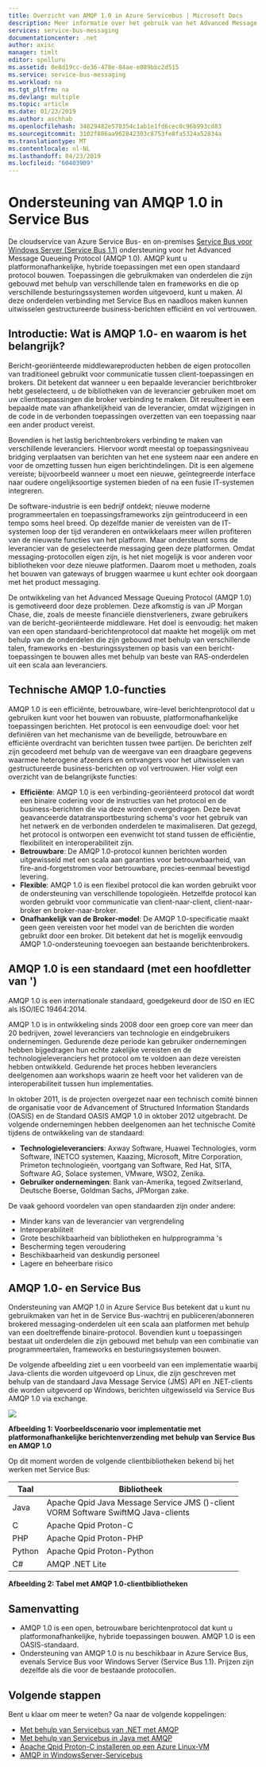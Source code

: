 ```yaml
---
title: Overzicht van AMQP 1.0 in Azure Servicebus | Microsoft Docs
description: Meer informatie over het gebruik van het Advanced Message Queuing Protocol (AMQP 1.0) in Azure.
services: service-bus-messaging
documentationcenter: .net
author: axisc
manager: timlt
editor: spelluru
ms.assetid: 0e8d19cc-de36-478e-84ae-e089bbc2d515
ms.service: service-bus-messaging
ms.workload: na
ms.tgt_pltfrm: na
ms.devlang: multiple
ms.topic: article
ms.date: 01/23/2019
ms.author: aschhab
ms.openlocfilehash: 34829482e570354c1ab1e1fd6cec0c96b993cd83
ms.sourcegitcommit: 3102f886aa962842303c8753fe8fa5324a52834a
ms.translationtype: MT
ms.contentlocale: nl-NL
ms.lasthandoff: 04/23/2019
ms.locfileid: "60403909"
---
```

# <a name="amqp-10-support-in-service-bus"></a>Ondersteuning van AMQP 1.0 in Service Bus
De cloudservice van Azure Service Bus- en on-premises [Service Bus voor Windows Server (Service Bus 1.1)](https://msdn.microsoft.com/library/dn282144.aspx) ondersteuning voor het Advanced Message Queueing Protocol (AMQP 1.0). AMQP kunt u platformonafhankelijke, hybride toepassingen met een open standaard protocol bouwen. Toepassingen die gebruikmaken van onderdelen die zijn gebouwd met behulp van verschillende talen en frameworks en die op verschillende besturingssystemen worden uitgevoerd, kunt u maken. Al deze onderdelen verbinding met Service Bus en naadloos maken kunnen uitwisselen gestructureerde business-berichten efficiënt en vol vertrouwen.

## <a name="introduction-what-is-amqp-10-and-why-is-it-important"></a>Introductie: Wat is AMQP 1.0- en waarom is het belangrijk?
Bericht-georiënteerde middlewareproducten hebben de eigen protocollen van traditioneel gebruikt voor communicatie tussen client-toepassingen en brokers. Dit betekent dat wanneer u een bepaalde leverancier berichtbroker hebt geselecteerd, u de bibliotheken van de leverancier gebruiken moet om uw clienttoepassingen die broker verbinding te maken. Dit resulteert in een bepaalde mate van afhankelijkheid van de leverancier, omdat wijzigingen in de code in de verbonden toepassingen overzetten van een toepassing naar een ander product vereist. 

Bovendien is het lastig berichtenbrokers verbinding te maken van verschillende leveranciers. Hiervoor wordt meestal op toepassingsniveau bridging verplaatsen van berichten van het ene systeem naar een andere en voor de omzetting tussen hun eigen berichtindelingen. Dit is een algemene vereiste; bijvoorbeeld wanneer u moet een nieuwe, geïntegreerde interface naar oudere ongelijksoortige systemen bieden of na een fusie IT-systemen integreren.

De software-industrie is een bedrijf ontdekt; nieuwe moderne programmeertalen en toepassingsframeworks zijn geïntroduceerd in een tempo soms heel breed. Op dezelfde manier de vereisten van de IT-systemen loop der tijd veranderen en ontwikkelaars meer willen profiteren van de nieuwste functies van het platform. Maar ondersteunt soms de leverancier van de geselecteerde messaging geen deze platformen. Omdat messaging-protocollen eigen zijn, is het niet mogelijk is voor anderen voor bibliotheken voor deze nieuwe platformen. Daarom moet u methoden, zoals het bouwen van gateways of bruggen waarmee u kunt echter ook doorgaan met het product messaging.

De ontwikkeling van het Advanced Message Queuing Protocol (AMQP 1.0) is gemotiveerd door deze problemen. Deze afkomstig is van JP Morgan Chase, die, zoals de meeste financiële dienstverleners, zware gebruikers van de bericht-georiënteerde middleware. Het doel is eenvoudig: het maken van een open standaard-berichtenprotocol dat maakte het mogelijk om met behulp van de onderdelen die zijn gebouwd met behulp van verschillende talen, frameworks en -besturingssystemen op basis van een bericht-toepassingen te bouwen alles met behulp van beste van RAS-onderdelen uit een scala aan leveranciers.

## <a name="amqp-10-technical-features"></a>Technische AMQP 1.0-functies
AMQP 1.0 is een efficiënte, betrouwbare, wire-level berichtenprotocol dat u gebruiken kunt voor het bouwen van robuuste, platformonafhankelijke toepassingen berichten. Het protocol is een eenvoudige doel: voor het definiëren van het mechanisme van de beveiligde, betrouwbare en efficiënte overdracht van berichten tussen twee partijen. De berichten zelf zijn gecodeerd met behulp van de weergave van een draagbare gegevens waarmee heterogene afzenders en ontvangers voor het uitwisselen van gestructureerde business-berichten op vol vertrouwen. Hier volgt een overzicht van de belangrijkste functies:

* **Efficiënte**: AMQP 1.0 is een verbinding-georiënteerd protocol dat wordt een binaire codering voor de instructies van het protocol en de business-berichten die via deze worden overgedragen. Deze bevat geavanceerde datatransportbesturing schema's voor het gebruik van het netwerk en de verbonden onderdelen te maximaliseren. Dat gezegd, het protocol is ontworpen een evenwicht tot stand tussen de efficiëntie, flexibiliteit en interoperabiliteit zijn.
* **Betrouwbare**: De AMQP 1.0-protocol kunnen berichten worden uitgewisseld met een scala aan garanties voor betrouwbaarheid, van fire-and-forgetstromen voor betrouwbare, precies-eenmaal bevestigd levering.
* **Flexible**: AMQP 1.0 is een flexibel protocol die kan worden gebruikt voor de ondersteuning van verschillende topologieën. Hetzelfde protocol kan worden gebruikt voor communicatie van client-naar-client, client-naar-broker en broker-naar-broker.
* **Onafhankelijk van de Broker-model**: De AMQP 1.0-specificatie maakt geen geen vereisten voor het model van de berichten die worden gebruikt door een broker. Dit betekent dat het is mogelijk eenvoudig AMQP 1.0-ondersteuning toevoegen aan bestaande berichtenbrokers.

## <a name="amqp-10-is-a-standard-with-a-capital-s"></a>AMQP 1.0 is een standaard (met een hoofdletter van ')
AMQP 1.0 is een internationale standaard, goedgekeurd door de ISO en IEC als ISO/IEC 19464:2014.

AMQP 1.0 is in ontwikkeling sinds 2008 door een groep core van meer dan 20 bedrijven, zowel leveranciers van technologie en eindgebruikers ondernemingen. Gedurende deze periode kan gebruiker ondernemingen hebben bijgedragen hun echte zakelijke vereisten en de technologieleveranciers het protocol om te voldoen aan deze vereisten hebben ontwikkeld. Gedurende het proces hebben leveranciers deelgenomen aan workshops waarin ze heeft voor het valideren van de interoperabiliteit tussen hun implementaties.

In oktober 2011, is de projecten overgezet naar een technisch comité binnen de organisatie voor de Advancement of Structured Information Standards (OASIS) en de Standard OASIS AMQP 1.0 in oktober 2012 uitgebracht. De volgende ondernemingen hebben deelgenomen aan het technische Comité tijdens de ontwikkeling van de standaard:

* **Technologieleveranciers**: Axway Software, Huawei Technologies, vorm Software, INETCO systemen, Kaazing, Microsoft, Mitre Corporation, Primeton technologieën, voortgang van Software, Red Hat, SITA, Software AG, Solace systemen, VMware, WSO2, Zenika.
* **Gebruiker ondernemingen**: Bank van-Amerika, tegoed Zwitserland, Deutsche Boerse, Goldman Sachs, JPMorgan zake.

De vaak gehoord voordelen van open standaarden zijn onder andere:

* Minder kans van de leverancier van vergrendeling
* Interoperabiliteit
* Grote beschikbaarheid van bibliotheken en hulpprogramma 's
* Bescherming tegen veroudering
* Beschikbaarheid van deskundig personeel
* Lagere en beheerbare risico

## <a name="amqp-10-and-service-bus"></a>AMQP 1.0- en Service Bus
Ondersteuning van AMQP 1.0 in Azure Service Bus betekent dat u kunt nu gebruikmaken van het in de Service Bus-wachtrij en publiceren/abonneren brokered messaging-onderdelen uit een scala aan platformen met behulp van een doeltreffende binaire-protocol. Bovendien kunt u toepassingen bestaat uit onderdelen die zijn gebouwd met behulp van een combinatie van programmeertalen, frameworks en besturingssystemen bouwen.

De volgende afbeelding ziet u een voorbeeld van een implementatie waarbij Java-clients die worden uitgevoerd op Linux, die zijn geschreven met behulp van de standaard Java Message Service (JMS) API en .NET-clients die worden uitgevoerd op Windows, berichten uitgewisseld via Service Bus AMQP 1.0 via exchange.

![][0]

**Afbeelding 1: Voorbeeldscenario voor implementatie met platformonafhankelijke berichtenverzending met behulp van Service Bus en AMQP 1.0**

Op dit moment worden de volgende clientbibliotheken bekend bij het werken met Service Bus:

| Taal | Bibliotheek |
| --- | --- |
| Java |Apache Qpid Java Message Service JMS ()-client<br/>VORM Software SwiftMQ Java-clients |
| C |Apache Qpid Proton-C |
| PHP |Apache Qpid Proton-PHP |
| Python |Apache Qpid Proton-Python |
| C# |AMQP .NET Lite |

**Afbeelding 2: Tabel met AMQP 1.0-clientbibliotheken**

## <a name="summary"></a>Samenvatting
* AMQP 1.0 is een open, betrouwbare berichtenprotocol dat kunt u platformonafhankelijke, hybride toepassingen bouwen. AMQP 1.0 is een OASIS-standaard.
* Ondersteuning van AMQP 1.0 is nu beschikbaar in Azure Service Bus, evenals Service Bus voor Windows Server (Service Bus 1.1). Prijzen zijn dezelfde als die voor de bestaande protocollen.

## <a name="next-steps"></a>Volgende stappen
Bent u klaar om meer te weten? Ga naar de volgende koppelingen:

* [Met behulp van Servicebus van .NET met AMQP]
* [Met behulp van Servicebus in Java met AMQP]
* [Apache Qpid Proton-C installeren op een Azure Linux-VM]
* [AMQP in WindowsServer-Servicebus]

[0]: ./media/service-bus-amqp-overview/service-bus-amqp-1.png
[Met behulp van Servicebus van .NET met AMQP]: service-bus-amqp-dotnet.md
[Met behulp van Servicebus in Java met AMQP]: service-bus-amqp-java.md
[Apache Qpid Proton-C installeren op een Azure Linux-VM]: service-bus-amqp-apache.md
[AMQP in WindowsServer-Servicebus]: https://msdn.microsoft.com/library/dn574799.aspx
